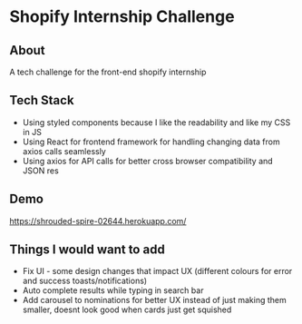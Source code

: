 # Shopify Internship Challenge
## About
A tech challenge for the front-end shopify internship

## Tech Stack
- Using styled components because I like the readability and like my CSS in JS
- Using React for frontend framework for handling changing data from axios calls seamlessly 
- Using axios for API calls for better cross browser compatibility  and JSON res

## Demo
 https://shrouded-spire-02644.herokuapp.com/

## Things I would want to add 
- Fix UI - some design changes that impact UX (different colours for error and success toasts/notifications)
- Auto complete results while typing in search bar
- Add carousel to nominations for better UX instead of just making them smaller, doesnt look good when cards just get squished
